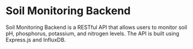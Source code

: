 # Soil Monitoring Backend

Soil Monitoring Backend is a RESTful API that allows users to monitor soil pH, phosphorus, potassium, and nitrogen levels. The API is built using Express.js and InfluxDB.